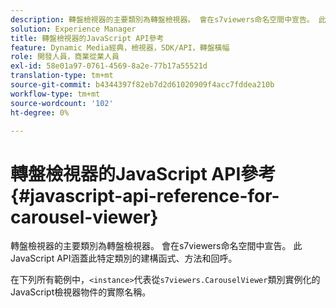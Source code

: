 ```yaml
---
description: 轉盤檢視器的主要類別為轉盤檢視器。 會在s7viewers命名空間中宣告。 此JavaScript API涵蓋此特定類別的建構函式、方法和回呼。
solution: Experience Manager
title: 轉盤檢視器的JavaScript API參考
feature: Dynamic Media經典，檢視器，SDK/API，轉盤橫幅
role: 開發人員，商業從業人員
exl-id: 58e01a97-0761-4569-8a2e-77b17a55521d
translation-type: tm+mt
source-git-commit: b4344397f82eb7d2d61020909f4acc7fddea210b
workflow-type: tm+mt
source-wordcount: '102'
ht-degree: 0%

---
```


# 轉盤檢視器的JavaScript API參考{#javascript-api-reference-for-carousel-viewer}

轉盤檢視器的主要類別為轉盤檢視器。 會在s7viewers命名空間中宣告。 此JavaScript API涵蓋此特定類別的建構函式、方法和回呼。

在下列所有範例中，`<instance>`代表從`s7viewers.CarouselViewer`類別實例化的JavaScript檢視器物件的實際名稱。
